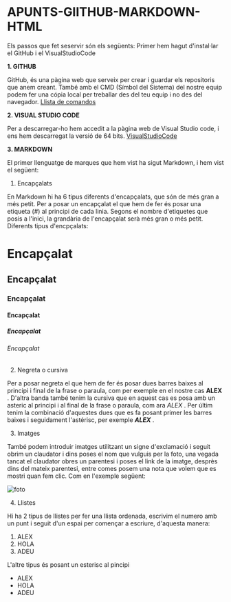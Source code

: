 # APUNTS-GIITHUB-MARKDOWN-HTML
Els passos que fet seservir són els següents:
  Primer hem hagut d'instal·lar el GitHub i el VisualStudioCode
  
__1. GITHUB__

GitHub, és una pàgina web que serveix per crear i guardar els repositoris que anem creant. També amb el CMD (Símbol del Sistema) del nostre equip podem fer una cópia  local per treballar des del teu equip i no des del navegador.
[Llista de comandos](https://gist.github.com/dasdo/9ff71c5c0efa037441b6 "Llista de comandos")

__2. VISUAL STUDIO CODE__

Per a descarregar-ho hem accedit a la pàgina web de Visual Studio code, i ens hem descarregat la versió de 64 bits.
[VisualStudioCode](https://code.visualstudio.com/ "VisualStudioCode")
  
__3. MARKDOWN__
  
  El primer llenguatge de marques que hem vist ha sigut Markdown, i hem vist el següent:

1) Encapçalats

En Markdown hi ha 6 tipus diferents d'encapçalats, que són de més gran a més petit. Per a posar un encapçalat el que hem de fer és posar una etiqueta (#) al principi de cada linia. Segons el nombre d'etiquetes que posis a l'inici, la grandària de l'encapçalat serà més gran o més petit.
Diferents tipus d'encpçalats:

# Encapçalat

## Encapçalat

### Encapçalat

#### Encapçalat

##### Encapçalat

###### Encapçalat

2) Negreta o cursiva

Per a posar negreta el que hem de fer és posar dues barres baixes al principi i final de la frase o paraula, com per exemple en el nostre cas __ALEX__ . D'altra banda també tenim la cursiva que en aquest cas es posa amb un asteric al principi i al final de la frase o paraula, com ara *ALEX* . Per últim tenim la combinació d'aquestes dues que es fa posant primer les barres baixes i seguidament l'astérisc, per exemple __*ALEX*__ .
  
3) Imatges

També podem introduir imatges utilitzant un signe d'exclamació i seguit obrim un claudator i dins poses el nom que vulguis per la foto, una vegada tancat el claudator obres un parentesi i poses el link de la imatge, desprès dins del mateix parentesi, entre comes posem una nota que volem que es mostri quan fem clic. Com en l'exemple següent:

![foto](https://www.larepublica.net/storage/images/2019/08/23/20190823094751.informatica.x2.jpg "Clic per anar a la foto")

4) Llistes

Hi ha 2 tipus de llistes per fer una llista ordenada, escrivim el numero amb un punt i seguit d'un espai per començar a escriure, d'aquesta manera:

1. ALEX
2. HOLA
3. ADEU

L'altre tipus és posant un esterisc al pincipi 

* ALEX
* HOLA
* ADEU



